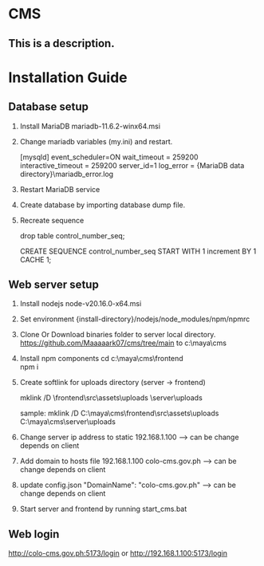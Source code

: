 # CMS

## This is a description.


# Installation Guide
## Database setup
1. Install MariaDB
	mariadb-11.6.2-winx64.msi
	
2. Change mariadb variables (my.ini) and restart.

	[mysqld]
	event_scheduler=ON
	wait_timeout = 259200
	interactive_timeout = 259200
	server_id=1
	log_error = {MariaDB data directory}\mariadb_error.log

3. Restart MariaDB service

4. Create database by importing database dump file.
	
5. Recreate sequence

	drop table control_number_seq;
	
	CREATE SEQUENCE control_number_seq
	START WITH 1
	increment BY 1
	CACHE 1;


## Web server setup
1. Install nodejs
	node-v20.16.0-x64.msi
	
2. Set environment
	{install-directory}/nodejs/node_modules/npm/npmrc
	
3. Clone Or Download binaries folder to server local directory.
    https://github.com/Maaaaark07/cms/tree/main
	to
	c:\maya\cms
	
4. Install npm components
	cd c:\maya\cms\frontend\
	npm i 
	
5. Create softlink for uploads directory (server -> frontend)

	mklink /D <cmsdir>\frontend\src\assets\uploads <cmsdir>\server\uploads

	sample:
	mklink /D C:\maya\cms\frontend\src\assets\uploads C:\maya\cms\server\uploads

6. Change server ip address to static
	192.168.1.100		--> can be change depends on client

7. Add domain to hosts file
	192.168.1.100 	colo-cms.gov.ph		--> can be change depends on client

8. update config.json
	"DomainName": "colo-cms.gov.ph" 	--> can be change depends on client

9. Start server and frontend by running start_cms.bat


## Web login
http://colo-cms.gov.ph:5173/login or
http://192.168.1.100:5173/login
